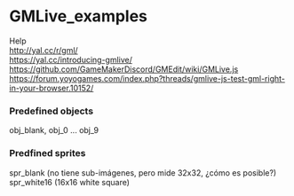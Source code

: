 # GMLive_examples

Help  
http://yal.cc/r/gml/  
https://yal.cc/introducing-gmlive/  
https://github.com/GameMakerDiscord/GMEdit/wiki/GMLive.js  
https://forum.yoyogames.com/index.php?threads/gmlive-js-test-gml-right-in-your-browser.10152/  

### Predefined objects  
obj_blank, obj_0 ... obj_9  

### Predfined sprites  
spr_blank (no tiene sub-imágenes, pero mide 32x32, ¿cómo es posible?)  
spr_white16 (16x16 white square)  

